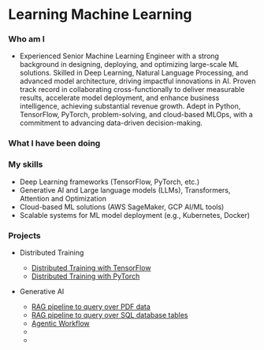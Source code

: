 # Learning Machine Learning
### Who am I
  - Experienced Senior Machine Learning Engineer with a strong background in designing, deploying, and optimizing large-scale ML solutions. Skilled in Deep Learning, Natural Language Processing, and advanced model architecture, driving impactful innovations in AI. Proven track record in collaborating cross-functionally to deliver measurable results, accelerate model deployment, and enhance business intelligence, achieving substantial revenue growth. Adept in Python, TensorFlow, PyTorch, problem-solving, and cloud-based MLOps, with a commitment to advancing data-driven decision-making.
### What I have been doing
### My skills
  - Deep Learning frameworks (TensorFlow, PyTorch, etc.)
  - Generative AI and Large language models (LLMs), Transformers, Attention and Optimization
  - Cloud-based ML solutions (AWS SageMaker, GCP AI/ML tools)
  - Scalable systems for ML model deployment (e.g., Kubernetes, Docker)

### Projects
- Distributed Training
  - [Distributed Training with TensorFlow]()
  - [Distributed Training with PyTorch]()

- Generative AI
  - [RAG pipeline to query over PDF data]()
  - [RAG pipeline to query over SQL database tables]()
  - [Agentic Workflow]()
  - []()
  - []()
